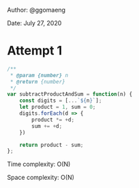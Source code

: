 Author: @ggomaeng

Date: July 27, 2020

# Attempt 1

```js
/**
 * @param {number} n
 * @return {number}
 */
var subtractProductAndSum = function(n) {
    const digits = [...`${n}`];
    let product = 1, sum = 0;
    digits.forEach(d => {
        product *= +d;
        sum += +d;
    })

    return product - sum;
};
```


Time complexity: O(N)

Space complexity: O(N)
